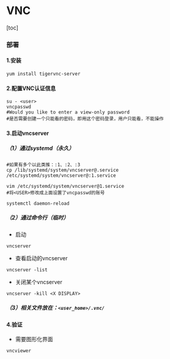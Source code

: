 # VNC

[toc]

### 部署

#### 1.安装
```shell
yum install tigervnc-server
```

#### 2.配置VNC认证信息

```shell
su - <user>
vncpasswd
#Would you like to enter a view-only password
#是否需要创建一个只能看的密码，即用这个密码登录，用户只能看，不能操作
```

#### 3.启动vncserver

##### （1）通过systemd（永久）
```shell
#如果有多个以此类推：:1、:2、:3
cp /lib/systemd/system/vncserver@.service  /etc/systemd/system/vncserver@:1.service

vim /etc/systemd/system/vncserver@1.service
#将<USER>修改成上面设置了vncpasswd的账号

systemctl daemon-reload
```

##### （2）通过命令行（临时）
* 启动
```shell
vncserver
```

* 查看启动的vncserver
```shell
vncserver -list
```

* 关闭某个vncserver
```shell
vncserver -kill <X DISPLAY>
```

##### （3）相关文件放在：`<user_home>/.vnc/`

#### 4.验证
* 需要图形化界面
```shell
vncviewer
```
